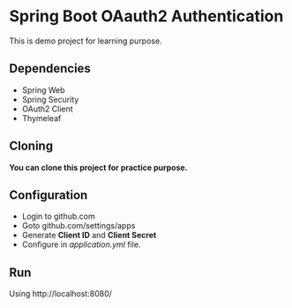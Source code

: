 # Spring Boot OAauth2 Authentication
This is demo project for learning purpose.

## Dependencies
- Spring Web
- Spring Security
- OAuth2 Client
- Thymeleaf

## Cloning
**You can clone this project for practice purpose.**

## Configuration
- Login to github.com 
- Goto github.com/settings/apps
- Generate **Client ID** and **Client Secret**
- Configure in *application.yml* file.

## Run
Using http://localhost:8080/
